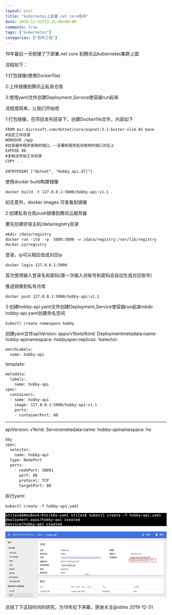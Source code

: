 ```yaml
---
layout: post
title: "kubernetes上部署.net core程序"
date: 2019-12-31T23:21:08+08:00
comments: true
tags: ["kubernetes"]
categories: ["软件工程"]
---
```


19年最后一天梳理了下部署.net core 到腾讯云kubernetes集群上面

流程如下：

1:打包镜像(使用Dockerfile)

2:上传镜像到腾讯云私有仓库

3:使用yaml文件创建Deployment,Service使容器run起来

流程很简单，让我们开始吧

1:打包镜像，在项目发布目录下，创建Dockerfile文件，内容如下

```
FROM mcr.microsoft.com/dotnet/core/aspnet:3.1-buster-slim AS base
#设定工作目录
WORKDIR /app
#在容器中程序使用的端口，一定要和程序启动使用的端口对应上
EXPOSE 80
#复制文件到工作目录
COPY . .

ENTRYPOINT ["dotnet", "Hobby_api.dll"]
```

使用docker build构建镜像

```
docker build -t 127.0.0.1:5000/hobby-api:v1.1 .
```

如无意外，docker images 可查看到镜像

2:创建私有仓库push镜像到腾讯云服务器

要先创建好宿主机/data/registry目录

```
mkdir /data/registry
docker run -itd  -p  5000:5000 -v /data/registry:/var/lib/registry  docker.io/registry
```

登录，ip可以相应改成对应ip

```
docker login 127.0.0.1:5000
```

首次使用输入登录名和密码(第一次输入对账号和密码会自动生成对应账号)

推送镜像到私有仓库

```
docker push 127.0.0.1:5000/hobby-api:v1.1
```

3:创建hobby-api.yaml文件创建Deployment,Service使容器run起来mkdir hobby-api.yaml创建命名空间

```
kubectl create namespace hobby
```

创建yaml文件apiVersion: apps/v1beta1kind: Deploymentmetadata:name: hobby-apinamespace: hobbyspec:replicas: 1selector:

```
matchLabels:
  name: hobby-api
```

template:

```
metadata:
  labels:
    name: hobby-api
spec:
  containers:
  - name: hobby-api
    image: 127.0.0.1:5000/hobby-api:v1.1
    ports:
    - containerPort: 80
```

------

apiVersion: v1kind: Servicemetadata:name: hobby-apinamespace: ho

```
bby
spec:
  selector:
    name: hobby-api
  type: NodePort
  ports:
    - nodePort: 30091
      port: 80
      protocol: TCP
      targetPort: 80
```

执行yaml

```
kubectl create -f hobby-api.yaml
```

![../uploads/2020/10/100498012.jpg](../uploads/2020/10/100498012.jpg)

![../uploads/2020/10/2780905707.jpg](../uploads/2020/10/2780905707.jpg)

总结了下这段时间的研究，为19年拉下序幕，感谢关注@stiles 2019-12-31